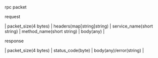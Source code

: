 rpc packet

request

| packet_size(4 bytes) | headers(map[string]string) | service_name(short string) | method_name(short string) | body(any) |

response

| packet_size(4 bytes) | status_code(byte) | body(any)/error(string) |